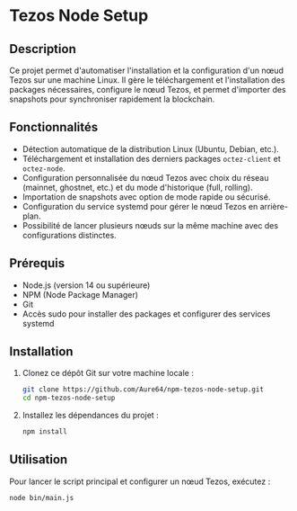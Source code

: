 # Tezos Node Setup

## Description

Ce projet permet d'automatiser l'installation et la configuration d'un nœud Tezos sur une machine Linux. Il gère le téléchargement et l'installation des packages nécessaires, configure le nœud Tezos, et permet d'importer des snapshots pour synchroniser rapidement la blockchain.

## Fonctionnalités

- Détection automatique de la distribution Linux (Ubuntu, Debian, etc.).
- Téléchargement et installation des derniers packages `octez-client` et `octez-node`.
- Configuration personnalisée du nœud Tezos avec choix du réseau (mainnet, ghostnet, etc.) et du mode d'historique (full, rolling).
- Importation de snapshots avec option de mode rapide ou sécurisé.
- Configuration du service systemd pour gérer le nœud Tezos en arrière-plan.
- Possibilité de lancer plusieurs nœuds sur la même machine avec des configurations distinctes.

## Prérequis

- Node.js (version 14 ou supérieure)
- NPM (Node Package Manager)
- Git
- Accès sudo pour installer des packages et configurer des services systemd

## Installation

1. Clonez ce dépôt Git sur votre machine locale :

    ```bash
    git clone https://github.com/Aure64/npm-tezos-node-setup.git
    cd npm-tezos-node-setup
    ```

2. Installez les dépendances du projet :

    ```bash
    npm install
    ```

## Utilisation

Pour lancer le script principal et configurer un nœud Tezos, exécutez :

```bash
node bin/main.js
```

